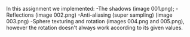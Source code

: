 In this assignment we implemented:
    -The shadows (image 001.png);
    -Reflections (image 002.png)
    -Anti-aliasing (super sampling) (image 003.png)
    -Sphere texturing and rotation (images 004.png and 005.png), however the rotation doesn't always work according to its given values.